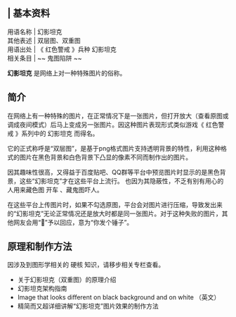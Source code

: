 |  **基本资料**  
---  
用语名称  |  幻影坦克   
其他表述  |  双层图、双重图   
用语出处  |  《  红色警戒  》兵种  幻影坦克   
相关条目  |  ~~ 鬼图陷阱  ~~  
  
**幻影坦克** 是网络上对一种特殊图片的俗称。

##  简介

在网络上有一种特殊的图片，在正常情况下是一张图片，但打开放大（查看原图或调成夜间模式）后马上变成另一张图片。因这种图片表现形式类似游戏《  红色警戒
》系列中的  幻影坦克  而得名。

它的正式称呼是“双层图”，是基于png格式图片支持透明背景的特性，利用这种格式的图片在黑色背景和白色背景下凸显的像素不同而制作出的图片。

因其趣味性很高，又得益于百度贴吧、QQ群等平台中预览图片时显示的是黑色背景，这些“幻影坦克”才在这些平台上流行。
也因为其隐蔽性，不乏有别有用心的人用来藏色图  开车  、藏鬼图吓人。

在这些平台上传图片时，如果不勾选原图，平台会对图片进行压缩，导致发出来的“幻影坦克”无论正常情况还是放大时都是同一张图片。对于这种失败的图片，其他网友会用“🔨”予以回应，意为“你发个锤子”。

##  原理和制作方法

因涉及到图形学相关的  硬核  知识，请移步相关专栏查看。

  * 关于幻影坦克（双重图）的原理介绍 
  * 幻影坦克架构指南 
  * Image that looks different on black background and on white  （英文） 
  * 精简而又超详细讲解“幻影坦克”图片效果的制作方法 